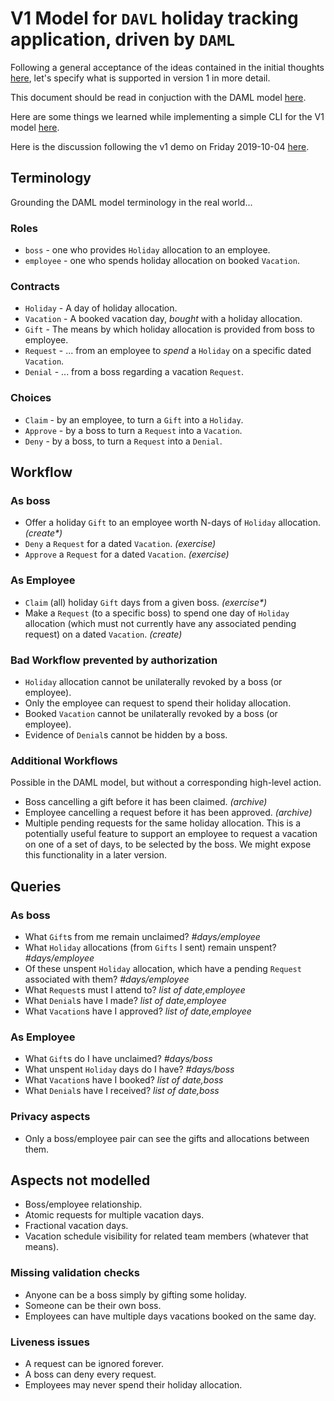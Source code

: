 

# V1 Model for `DAVL` holiday tracking application, driven by `DAML`

Following a general acceptance of the ideas contained in the initial thoughts
[here](/notes/model-early-thoughts.md),
let's specify what is supported in version 1 in more detail.

This document should be read in conjuction with the DAML model
[here](/project/V1/daml/Model.daml).

Here are some things we learned while implementing a simple CLI for the V1 model
[here](/notes/v1-learnings.md).

Here is the discussion following the v1 demo on Friday 2019-10-04
[here](/notes/v1-post-demo-discussion.md).


## Terminology

Grounding the DAML model terminology in the real world...

### Roles

- `boss` - one who provides `Holiday` allocation to an employee.
- `employee` - one who spends holiday allocation on booked `Vacation`.

### Contracts

- `Holiday` - A day of holiday allocation.
- `Vacation` - A booked vacation day, _bought_ with a holiday allocation.
- `Gift` -  The means by which holiday allocation is provided from boss to employee.
- `Request` - ... from an employee to _spend_ a `Holiday` on a specific dated `Vacation`.
- `Denial` - ... from a boss regarding a vacation `Request`.

### Choices

- `Claim` - by an employee, to turn a `Gift` into a `Holiday`.
- `Approve` - by a boss to turn a `Request` into a `Vacation`.
- `Deny` - by a boss, to turn a `Request` into a `Denial`.

## Workflow

### As boss

- Offer a holiday `Gift` to an employee worth N-days of `Holiday` allocation. _(create*)_
- `Deny` a `Request` for a dated `Vacation`. _(exercise)_
- `Approve` a `Request` for a dated `Vacation`. _(exercise)_

### As Employee

- `Claim` (all) holiday `Gift` days from a given boss. _(exercise*)_
- Make a `Request` (to a specific boss) to spend one day of `Holiday` allocation (which must not currently have any associated pending request) on a dated `Vacation`. _(create)_


### Bad Workflow prevented by authorization

- `Holiday` allocation cannot be unilaterally revoked by a boss (or employee).
- Only the employee can request to spend their holiday allocation.
- Booked `Vacation` cannot be unilaterally revoked by a boss (or employee).
- Evidence of `Denial`s cannot be hidden by a boss.

### Additional Workflows

Possible in the DAML model, but without a corresponding high-level action.

- Boss cancelling a gift before it has been claimed. _(archive)_
- Employee cancelling a request before it has been approved. _(archive)_
- Multiple pending requests for the same holiday allocation. This is a potentially useful feature to support an employee to request a vacation on one of a set of days, to be selected by the boss. We might expose this functionality in a later version.


## Queries

### As boss

- What `Gift`s from me remain unclaimed? _#days/employee_
- What `Holiday` allocations (from `Gifts` I sent) remain unspent? _#days/employee_
- Of these unspent `Holiday` allocation, which have a pending `Request` associated with them? _#days/employee_
- What `Request`s must I attend to? _list of date,employee_
- What `Denial`s have I made? _list of date,employee_
- What `Vacation`s have I approved? _list of date,employee_

### As Employee

- What `Gift`s do I have unclaimed? _#days/boss_
- What unspent `Holiday` days do I have? _#days/boss_
- What `Vacation`s have I booked? _list of date,boss_
- What `Denial`s have I received? _list of date,boss_

### Privacy aspects

- Only a boss/employee pair can see the gifts and allocations between them.


## Aspects not modelled

- Boss/employee relationship.
- Atomic requests for multiple vacation days.
- Fractional vacation days.
- Vacation schedule visibility for related team members (whatever that means).

### Missing validation checks

- Anyone can be a boss simply by gifting some holiday.
- Someone can be their own boss.
- Employees can have multiple days vacations booked on the same day.

### Liveness issues

- A request can be ignored forever.
- A boss can deny every request.
- Employees may never spend their holiday allocation.
